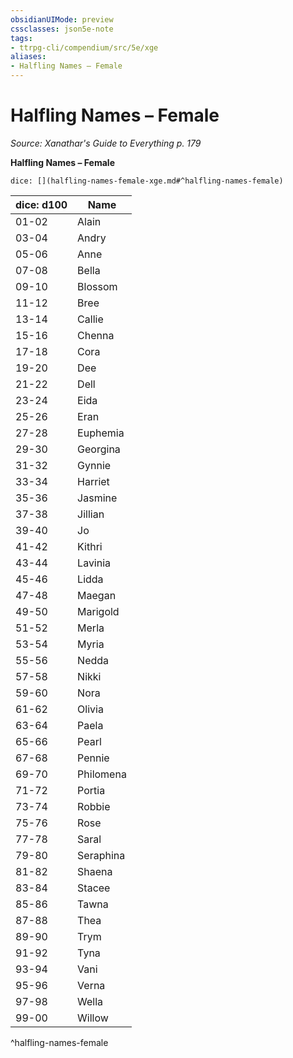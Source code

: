 ```yaml
---
obsidianUIMode: preview
cssclasses: json5e-note
tags:
- ttrpg-cli/compendium/src/5e/xge
aliases:
- Halfling Names – Female
---
```

# Halfling Names – Female
*Source: Xanathar's Guide to Everything p. 179* 

**Halfling Names – Female**

`dice: [](halfling-names-female-xge.md#^halfling-names-female)`

| dice: d100 | Name |
|------------|------|
| 01-02 | Alain |
| 03-04 | Andry |
| 05-06 | Anne |
| 07-08 | Bella |
| 09-10 | Blossom |
| 11-12 | Bree |
| 13-14 | Callie |
| 15-16 | Chenna |
| 17-18 | Cora |
| 19-20 | Dee |
| 21-22 | Dell |
| 23-24 | Eida |
| 25-26 | Eran |
| 27-28 | Euphemia |
| 29-30 | Georgina |
| 31-32 | Gynnie |
| 33-34 | Harriet |
| 35-36 | Jasmine |
| 37-38 | Jillian |
| 39-40 | Jo |
| 41-42 | Kithri |
| 43-44 | Lavinia |
| 45-46 | Lidda |
| 47-48 | Maegan |
| 49-50 | Marigold |
| 51-52 | Merla |
| 53-54 | Myria |
| 55-56 | Nedda |
| 57-58 | Nikki |
| 59-60 | Nora |
| 61-62 | Olivia |
| 63-64 | Paela |
| 65-66 | Pearl |
| 67-68 | Pennie |
| 69-70 | Philomena |
| 71-72 | Portia |
| 73-74 | Robbie |
| 75-76 | Rose |
| 77-78 | Saral |
| 79-80 | Seraphina |
| 81-82 | Shaena |
| 83-84 | Stacee |
| 85-86 | Tawna |
| 87-88 | Thea |
| 89-90 | Trym |
| 91-92 | Tyna |
| 93-94 | Vani |
| 95-96 | Verna |
| 97-98 | Wella |
| 99-00 | Willow |
^halfling-names-female